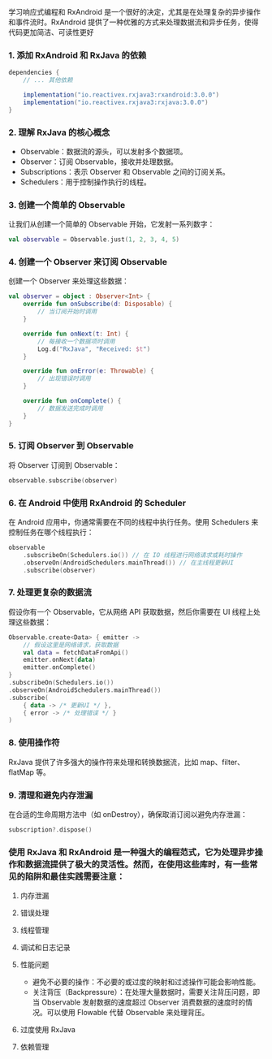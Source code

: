 学习响应式编程和 RxAndroid 是一个很好的决定，尤其是在处理复杂的异步操作和事件流时。RxAndroid 提供了一种优雅的方式来处理数据流和异步任务，使得代码更加简洁、可读性更好

### 1. 添加 RxAndroid 和 RxJava 的依赖

```gradle
dependencies {
    // ... 其他依赖

    implementation("io.reactivex.rxjava3:rxandroid:3.0.0")
    implementation("io.reactivex.rxjava3:rxjava:3.0.0")
}
```

### 2. 理解 RxJava 的核心概念

- Observable：数据流的源头，可以发射多个数据项。
- Observer：订阅 Observable，接收并处理数据。
- Subscriptions：表示 Observer 和 Observable 之间的订阅关系。
- Schedulers：用于控制操作执行的线程。

### 3. 创建一个简单的 Observable

让我们从创建一个简单的 Observable 开始，它发射一系列数字：

```kotlin
val observable = Observable.just(1, 2, 3, 4, 5)
```

### 4. 创建一个 Observer 来订阅 Observable

创建一个 Observer 来处理这些数据：

```kotlin
val observer = object : Observer<Int> {
    override fun onSubscribe(d: Disposable) {
        // 当订阅开始时调用
    }

    override fun onNext(t: Int) {
        // 每接收一个数据项时调用
        Log.d("RxJava", "Received: $t")
    }

    override fun onError(e: Throwable) {
        // 出现错误时调用
    }

    override fun onComplete() {
        // 数据发送完成时调用
    }
}
```

### 5. 订阅 Observer 到 Observable

将 Observer 订阅到 Observable：

```kotlin
observable.subscribe(observer)
```

### 6. 在 Android 中使用 RxAndroid 的 Scheduler

在 Android 应用中，你通常需要在不同的线程中执行任务。使用 Schedulers 来控制任务在哪个线程执行：

```kotlin
observable
    .subscribeOn(Schedulers.io()) // 在 IO 线程进行网络请求或耗时操作
    .observeOn(AndroidSchedulers.mainThread()) // 在主线程更新UI
    .subscribe(observer)
```

### 7. 处理更复杂的数据流

假设你有一个 Observable，它从网络 API 获取数据，然后你需要在 UI 线程上处理这些数据：

```kotlin
Observable.create<Data> { emitter ->
    // 假设这里是网络请求，获取数据
    val data = fetchDataFromApi()
    emitter.onNext(data)
    emitter.onComplete()
}
.subscribeOn(Schedulers.io())
.observeOn(AndroidSchedulers.mainThread())
.subscribe(
    { data -> /* 更新UI */ },
    { error -> /* 处理错误 */ }
)
```

### 8. 使用操作符

RxJava 提供了许多强大的操作符来处理和转换数据流，比如 map、filter、flatMap 等。

### 9. 清理和避免内存泄漏

在合适的生命周期方法中（如 onDestroy），确保取消订阅以避免内存泄漏：

```kotlin
subscription?.dispose()
```

### 使用 RxJava 和 RxAndroid 是一种强大的编程范式，它为处理异步操作和数据流提供了极大的灵活性。然而，在使用这些库时，有一些常见的陷阱和最佳实践需要注意：

1. 内存泄漏

2. 错误处理

3. 线程管理

4. 调试和日志记录

5. 性能问题

    - 避免不必要的操作：不必要的或过度的映射和过滤操作可能会影响性能。
    - 关注背压（Backpressure）：在处理大量数据时，需要关注背压问题，即当 Observable 发射数据的速度超过 Observer 消费数据的速度时的情况。可以使用 Flowable 代替 Observable 来处理背压。

6. 过度使用 RxJava

7. 依赖管理
